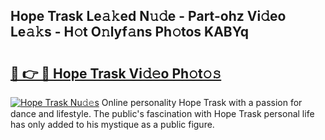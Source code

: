 ## Hope Trask Le𝚊𝚔ed N𝚞𝚍e - Part-ohz Vi𝚍eo Le𝚊𝚔s - H𝚘t O𝚗lyf𝚊ns Ph𝚘tos KABYq

# <h2><a href="http://hf0est.feru.top/?c=Hope+Trask">🔗 👉 🔴 Hope Trask Vi𝚍𝚎o Ph𝚘t𝚘𝚜</a></h2>

[![Hope Trask Nu𝚍𝚎s](https://i.imgur.com/0TWrTi3.gif)](http://hf0est.feru.top/?c=Hope+Trask)
Online personality Hope Trask with a passion for dance and lifestyle. The public's fascination with Hope Trask personal life has only added to his mystique as a public figure. 
